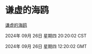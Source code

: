 # 谦虚的海鸥
[谦虚的海鸥](http://219.139.198.207:56308/qxdho/course/base/hotlink/index.php)

2024年 09月 26日 星期四 20:20:02 CST

2024年 09月 26日 星期四 12:20:02 GMT

